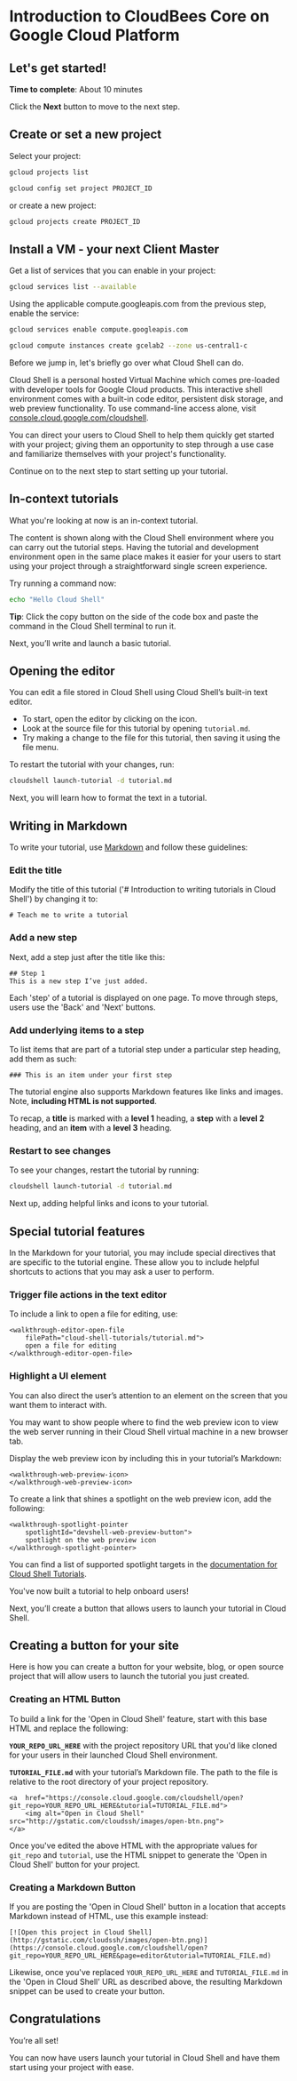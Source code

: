 # Introduction to CloudBees Core on Google Cloud Platform


## Let's get started!


**Time to complete**: About 10 minutes

Click the **Next** button to move to the next step.

## Create or set a new project

Select your project:
```bash
gcloud projects list
```
```bash
gcloud config set project PROJECT_ID
```
or create a new project:
```bash
gcloud projects create PROJECT_ID
```


## Install a VM - your next Client Master

Get a list of services that you can enable in your project:
```bash
gcloud services list --available
```

Using the applicable compute.googleapis.com from the previous step, enable the service:

```bash
gcloud services enable compute.googleapis.com
```


```bash
gcloud compute instances create gcelab2 --zone us-central1-c
```





Before we jump in, let's briefly go over what Cloud Shell can do.

Cloud Shell is a personal hosted Virtual Machine which comes pre-loaded with developer tools for Google Cloud products. This interactive shell environment comes with a built-in code editor, persistent disk storage, and web preview functionality. To use command-line access alone, visit [console.cloud.google.com/cloudshell](https://console.cloud.google.com/cloudshell).

You can direct your users to Cloud Shell to help them quickly get started with your project; giving them an opportunity to step through a use case and familiarize themselves with your project's functionality.

Continue on to the next step to start setting up your tutorial.


## In-context tutorials

What you're looking at now is an in-context tutorial.

The content is shown along with the Cloud Shell environment where you can carry out the tutorial steps. Having the tutorial and development environment open in the same place makes it easier for your users to start using your project through a straightforward single screen experience.

Try running a command now:
```bash
echo "Hello Cloud Shell"
```

**Tip**: Click the copy button on the side of the code box and paste the command in the Cloud Shell terminal to run it.

Next, you’ll write and launch a basic tutorial.


## Opening the editor

You can edit a file stored in Cloud Shell using Cloud Shell’s built-in text editor.

*  To start, open the editor by clicking on the <walkthrough-cloud-shell-editor-icon></walkthrough-cloud-shell-editor-icon> icon.
*  Look at the source file for this tutorial by opening `tutorial.md`.
*  Try making a change to the file for this tutorial, then saving it using the <walkthrough-editor-spotlight spotlightId="fileMenu">file menu</walkthrough-editor-spotlight>.

To restart the tutorial with your changes, run:
```bash
cloudshell launch-tutorial -d tutorial.md
```

Next, you will learn how to format the text in a tutorial.


## Writing in Markdown

To write your tutorial, use [Markdown](https://en.wikipedia.org/wiki/Markdown) and follow these guidelines:


### Edit the title

Modify the title of this tutorial ('# Introduction to writing tutorials in Cloud Shell') by changing it to:

```
# Teach me to write a tutorial
```

### Add a new step

Next, add a step just after the title like this:

```
## Step 1
This is a new step I’ve just added.
```

Each 'step' of a tutorial is displayed on one page. To move through steps, users use the 'Back' and 'Next' buttons.


### Add underlying items to a step

To list items that are part of a tutorial step under a particular step heading, add them as such:

```
### This is an item under your first step
```

The tutorial engine also supports Markdown features like links and images. Note, **including HTML is not supported**.

To recap, a **title** is marked with a **level 1** heading, a **step** with a **level 2** heading, and an **item** with a **level 3** heading.


### Restart to see changes

To see your changes, restart the tutorial by running:
```bash
cloudshell launch-tutorial -d tutorial.md
```

Next up, adding helpful links and icons to your tutorial.


## Special tutorial features

In the Markdown for your tutorial, you may include special directives that are specific to the tutorial engine. These allow you to include helpful shortcuts to actions that you may ask a user to perform.


### Trigger file actions in the text editor
To include a link to <walkthrough-editor-open-file filePath="cloud-shell-tutorials/tutorial.md">open a file for editing</walkthrough-editor-open-file>, use:

```
<walkthrough-editor-open-file
    filePath="cloud-shell-tutorials/tutorial.md">
    open a file for editing
</walkthrough-editor-open-file>
```


### Highlight a UI element

You can also direct the user’s attention to an element on the screen that you want them to interact with.

You may want to show people where to find the web preview icon to view the web server running in their Cloud Shell virtual machine in a new browser tab.

Display the web preview icon <walkthrough-web-preview-icon></walkthrough-web-preview-icon> by including this in your tutorial’s Markdown:

```
<walkthrough-web-preview-icon>
</walkthrough-web-preview-icon>
```

To create a link that shines a <walkthrough-spotlight-pointer spotlightId="devshell-web-preview-button">spotlight on the web preview icon</walkthrough-spotlight-pointer>, add the following:

```
<walkthrough-spotlight-pointer
    spotlightId="devshell-web-preview-button">
    spotlight on the web preview icon
</walkthrough-spotlight-pointer>
```

You can find a list of supported spotlight targets in the [documentation for Cloud Shell Tutorials](https://cloud.google.com/shell/docs/tutorials).

You've now built a tutorial to help onboard users!

Next, you’ll create a button that allows users to launch your tutorial in Cloud Shell.


## Creating a button for your site

Here is how you can create a button for your website, blog, or open source project that will allow users to launch the tutorial you just created.


### Creating an HTML Button

To build a link for the 'Open in Cloud Shell' feature, start with this base HTML and replace the following:

**`YOUR_REPO_URL_HERE`** with the project repository URL that you'd like cloned for your users in their launched Cloud Shell environment.

**`TUTORIAL_FILE.md`** with your tutorial’s Markdown file. The path to the file is relative to the root directory of your project repository.

```
<a  href="https://console.cloud.google.com/cloudshell/open?git_repo=YOUR_REPO_URL_HERE&tutorial=TUTORIAL_FILE.md">
    <img alt="Open in Cloud Shell" src="http://gstatic.com/cloudssh/images/open-btn.png">
</a>
```

Once you've edited the above HTML with the appropriate values for `git_repo` and `tutorial`, use the HTML snippet to generate the 'Open in Cloud Shell' button for your project.


### Creating a Markdown Button

If you are posting the 'Open in Cloud Shell' button in a location that accepts Markdown instead of HTML, use this example instead:

```
[![Open this project in Cloud Shell](http://gstatic.com/cloudssh/images/open-btn.png)](https://console.cloud.google.com/cloudshell/open?git_repo=YOUR_REPO_URL_HERE&page=editor&tutorial=TUTORIAL_FILE.md)
```

Likewise, once you've replaced `YOUR_REPO_URL_HERE` and `TUTORIAL_FILE.md` in the 'Open in Cloud Shell' URL as described above, the resulting Markdown snippet can be used to create your button.


## Congratulations

<walkthrough-conclusion-trophy></walkthrough-conclusion-trophy>

You’re all set!

You can now have users launch your tutorial in Cloud Shell and have them start using your project with ease.

